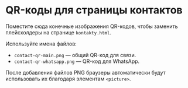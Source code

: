 # QR-коды для страницы контактов

Поместите сюда конечные изображения QR-кодов, чтобы заменить плейсхолдеры на странице `kontakty.html`.

Используйте имена файлов:

- `contact-qr-main.png` — общий QR-код для связи.
- `contact-qr-whatsapp.png` — QR-код для WhatsApp.

После добавления файлов PNG браузеры автоматически будут использовать их благодаря элементам `<picture>`.
